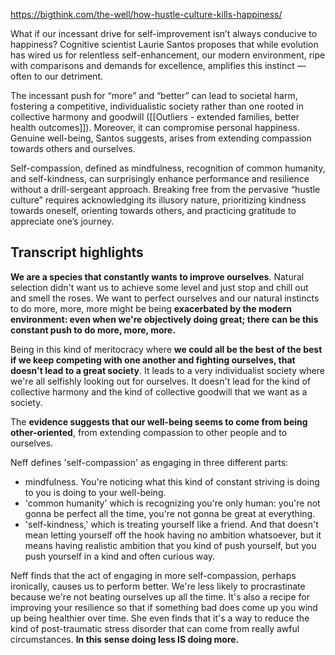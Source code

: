 https://bigthink.com/the-well/how-hustle-culture-kills-happiness/

What if our incessant drive for self-improvement isn’t always conducive to happiness? Cognitive scientist Laurie Santos proposes that while evolution has wired us for relentless self-enhancement, our modern environment, ripe with comparisons and demands for excellence, amplifies this instinct — often to our detriment.

The incessant push for “more” and “better” can lead to societal harm, fostering a competitive, individualistic society rather than one rooted in collective harmony and goodwill ([[Outliers - extended families, better health outcomes]]). Moreover, it can compromise personal happiness. Genuine well-being, Santos suggests, arises from extending compassion towards others and ourselves.

Self-compassion, defined as mindfulness, recognition of common humanity, and self-kindness, can surprisingly enhance performance and resilience without a drill-sergeant approach. Breaking free from the pervasive “hustle culture” requires acknowledging its illusory nature, prioritizing kindness towards oneself, orienting towards others, and practicing gratitude to appreciate one’s journey.

## Transcript highlights

**We are a species that constantly wants to improve ourselves**. Natural selection didn't want us to achieve some level and just stop and chill out and smell the roses. We want to perfect ourselves and our natural instincts to do more, more, more might be being **exacerbated by the modern environment: even when we're objectively doing great; there can be this constant push to do more, more, more.**

Being in this kind of meritocracy where **we could all be the best of the best if we keep competing with one another and fighting ourselves, that doesn't lead to a great society**. It leads to a very individualist society where we're all selfishly looking out for ourselves. It doesn't lead for the kind of collective harmony and the kind of collective goodwill that we want as a society.

The **evidence suggests that our well-being seems to come from being other-oriented**, from extending compassion to other people and to ourselves.

Neff defines 'self-compassion' as engaging in three different parts: 
- mindfulness. You're noticing what this kind of constant striving is doing to you is doing to your well-being. 
- 'common humanity' which is recognizing you're only human: you're not gonna be perfect all the time, you're not gonna be great at everything.
- 'self-kindness,' which is treating yourself like a friend. And that doesn't mean letting yourself off the hook having no ambition whatsoever, but it means having realistic ambition that you kind of push yourself, but you push yourself in a kind and often curious way.

Neff finds that the act of engaging in more self-compassion, perhaps ironically, causes us to perform better. We're less likely to procrastinate because we're not beating ourselves up all the time. It's also a recipe for improving your resilience so that if something bad does come up you wind up being healthier over time. She even finds that it's a way to reduce the kind of post-traumatic stress disorder that can come from really awful circumstances.
**In this sense doing less IS doing more.**





